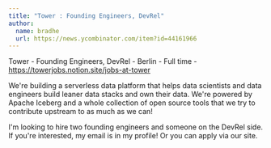 ```yaml
---
title: "Tower : Founding Engineers, DevRel"
author:
  name: bradhe
  url: https://news.ycombinator.com/item?id=44161966
---
```

Tower - Founding Engineers, DevRel - Berlin - Full time - <a href="https:&#x2F;&#x2F;towerjobs.notion.site&#x2F;jobs-at-tower" rel="nofollow">https:&#x2F;&#x2F;towerjobs.notion.site&#x2F;jobs-at-tower</a>

We&#x27;re building a serverless data platform that helps data scientists and data engineers build leaner data stacks and own their data. We&#x27;re powered by Apache Iceberg and a whole collection of open source tools that we try to contribute upstream to as much as we can!

I&#x27;m looking to hire two founding engineers and someone on the DevRel side. If you&#x27;re interested, my email is in my profile! Or you can apply via our site.
<JobApplication />
